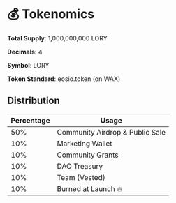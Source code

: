 # 💰 Tokenomics
<b>Total Supply</b>: 1,000,000,000 LORY

<b>Decimals</b>: 4

<b>Symbol</b>: LORY

<b>Token Standard</b>: eosio.token (on WAX)

## Distribution
| Percentage | Usage |
| ---------- | ----- |
| 50% | Community Airdrop & Public Sale |
| 10% | Marketing Wallet |
| 10% | Community Grants |
| 10% | DAO Treasury |
| 10% | Team (Vested) |
| 10% | Burned at Launch 🔥 |
